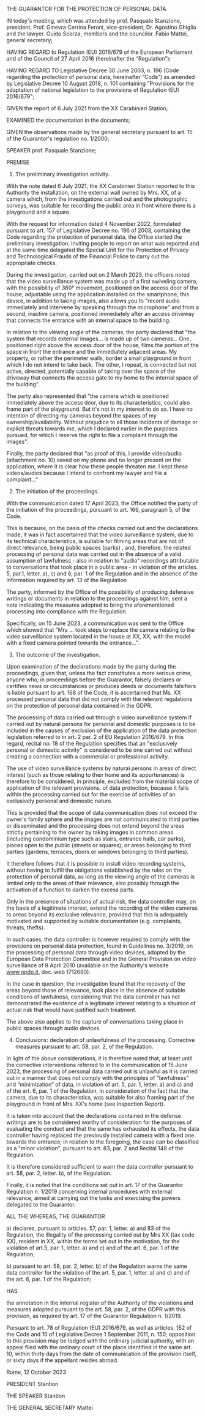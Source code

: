 THE GUARANTOR FOR THE PROTECTION OF PERSONAL DATA

IN today's meeting, which was attended by prof. Pasquale Stanzione, president, Prof. Ginevra Cerrina Feroni, vice-president, Dr. Agostino Ghiglia and the lawyer. Guido Scorza, members and the councilor. Fabio Mattei, general secretary;

HAVING REGARD to Regulation (EU) 2016/679 of the European Parliament and of the Council of 27 April 2016 (hereinafter the “Regulation”);

HAVING REGARD TO Legislative Decree 30 June 2003, n. 196 (Code regarding the protection of personal data, hereinafter “Code”) as amended by Legislative Decree 10 August 2018, n. 101 containing "Provisions for the adaptation of national legislation to the provisions of Regulation (EU) 2016/679";

GIVEN the report of 6 July 2021 from the XX Carabinieri Station;

EXAMINED the documentation in the documents;

GIVEN the observations made by the general secretary pursuant to art. 15 of the Guarantor's regulation no. 1/2000;

SPEAKER prof. Pasquale Stanzione;

PREMISE

1. The preliminary investigation activity.

With the note dated 6 July 2021, the XX Carabinieri Station reported to this Authority the installation, on the external wall owned by Mrs. XX, of a camera which, from the investigations carried out and the photographic surveys, was suitable for recording the public area in front where there is a playground and a square.

With the request for information dated 4 November 2022, formulated pursuant to art. 157 of Legislative Decree no. 196 of 2003, containing the Code regarding the protection of personal data, the Office started the preliminary investigation, inviting people to report on what was reported and at the same time delegated the Special Unit for the Protection of Privacy and Technological Frauds of the Financial Police to carry out the appropriate checks.

During the investigation, carried out on 2 March 2023, the officers noted that the video surveillance system was made up of a first swiveling camera, with the possibility of 360° movement, positioned on the access door of the house, adjustable using the application installed on the smartphone; this device, in addition to taking images, also allows you to "record audio immediately and intervene by speaking through the microphone" and from a second, inactive camera, positioned immediately after an access driveway that connects the entrance with an internal space to the building.

In relation to the viewing angle of the cameras, the party declared that "the system that records external images... is made up of two cameras... One, positioned right above the access door of the house, films the portion of the space in front the entrance and the immediately adjacent areas. My property, or rather the perimeter walls, border a small playground in front which I do not intend to take back. The other, I repeat, is connected but not active, directed, potentially capable of taking over the space of the driveway that connects the access gate to my home to the internal space of the building".

The party also represented that "the camera which is positioned immediately above the access door, due to its characteristics, could also frame part of the playground. But it's not in my interest to do so. I have no intention of directing my cameras beyond the spaces of my ownership/availability. Without prejudice to all those incidents of damage or explicit threats towards me, which I declared earlier in the purposes pursued, for which I reserve the right to file a complaint through the images".

Finally, the party declared that "as proof of this, I provide video/audio (attachment no. 10) saved on my phone and no longer present on the application, where it is clear how these people threaten me. I kept these videos/audios because I intend to confront my lawyer and file a complaint..."

2. The initiation of the proceedings.

With the communication dated 17 April 2023, the Office notified the party of the initiation of the proceedings, pursuant to art. 166, paragraph 5, of the Code.

This is because, on the basis of the checks carried out and the declarations made, it was in fact ascertained that the video surveillance system, due to its technical characteristics, is suitable for filming areas that are not of direct relevance, being public spaces (parks) , and, therefore, the related processing of personal data was carried out in the absence of a valid assumption of lawfulness - also in relation to "audio" recordings attributable to conversations that took place in a public area - in violation of the articles. 5, par.1, letter. a), c) and 6, par. 1 of the Regulation and in the absence of the information required by art. 13 of the Regulation

The party, informed by the Office of the possibility of producing defensive writings or documents in relation to the proceedings against him, sent a note indicating the measures adopted to bring the aforementioned processing into compliance with the Regulation.

Specifically, on 15 June 2023, a communication was sent to the Office which showed that "Mrs ... took steps to replace the camera relating to the video surveillance system located in the house at XX, XX, with the model with a fixed camera pointed towards the entrance...".

3. The outcome of the investigation.

Upon examination of the declarations made by the party during the proceedings, given that, unless the fact constitutes a more serious crime, anyone who, in proceedings before the Guarantor, falsely declares or certifies news or circumstances or produces deeds or documents falsifiers is liable pursuant to art. 168 of the Code, it is ascertained that Ms. XX processed personal data that did not comply with the relevant regulations on the protection of personal data contained in the GDPR.

The processing of data carried out through a video surveillance system if carried out by natural persons for personal and domestic purposes is to be included in the causes of exclusion of the application of the data protection legislation referred to in art. 2 par. 2 of EU Regulation 2016/679. In this regard, recital no. 18 of the Regulation specifies that an "exclusively personal or domestic activity" is considered to be one carried out without creating a connection with a commercial or professional activity.

The use of video surveillance systems by natural persons in areas of direct interest (such as those relating to their home and its appurtenances) is therefore to be considered, in principle, excluded from the material scope of application of the relevant provisions. of data protection, because it falls within the processing carried out for the exercise of activities of an exclusively personal and domestic nature.

This is provided that the scope of data communication does not exceed the owner's family sphere and the images are not communicated to third parties or disseminated and the processing does not extend beyond the areas strictly pertaining to the owner by taking images in common areas (including condominium type such as stairs, entrance halls, car parks), places open to the public (streets or squares), or areas belonging to third parties (gardens, terraces, doors or windows belonging to third parties).

It therefore follows that it is possible to install video recording systems, without having to fulfill the obligations established by the rules on the protection of personal data, as long as the viewing angle of the cameras is limited only to the areas of their relevance, also possibly through the activation of a function to darken the excess parts.

Only in the presence of situations of actual risk, the data controller may, on the basis of a legitimate interest, extend the recording of the video cameras to areas beyond its exclusive relevance, provided that this is adequately motivated and supported by suitable documentation (e.g. complaints, threats, thefts).

In such cases, the data controller is however required to comply with the provisions on personal data protection, found in Guidelines no. 3/2019, on the processing of personal data through video devices, adopted by the European Data Protection Committee and in the General Provision on video surveillance of 8 April 2010 (available on the Authority's website www.gpdp.it, doc. web 1712680).

In the case in question, the investigation found that the recovery of the areas beyond those of relevance, took place in the absence of suitable conditions of lawfulness, considering that the data controller has not demonstrated the existence of a legitimate interest relating to a situation of actual risk that would have justified such treatment.

The above also applies to the capture of conversations taking place in public spaces through audio devices.

4. Conclusions: declaration of unlawfulness of the processing. Corrective measures pursuant to art. 58, par. 2, of the Regulation.

In light of the above considerations, it is therefore noted that, at least until the corrective interventions referred to in the communication of 15 June 2023, the processing of personal data carried out is unlawful as it is carried out in a manner that does not comply with the principles of "lawfulness" and “minimization” of data, in violation of art. 5, par. 1, letter. a) and c) and of the art. 6, par. 1 of the Regulation, in consideration of the fact that the camera, due to its characteristics, was suitable for also framing part of the playground in front of Mrs. XX's home (see Inspection Report).

It is taken into account that the declarations contained in the defense writings are to be considered worthy of consideration for the purposes of evaluating the conduct and that the same has exhausted its effects, the data controller having replaced the previously installed camera with a fixed one. towards the entrance; in relation to the foregoing, the case can be classified as a "minor violation", pursuant to art. 83, par. 2 and Recital 148 of the Regulation.

It is therefore considered sufficient to warn the data controller pursuant to art. 58, par. 2, letter. b), of the Regulation.

Finally, it is noted that the conditions set out in art. 17 of the Guarantor Regulation n. 1/2019 concerning internal procedures with external relevance, aimed at carrying out the tasks and exercising the powers delegated to the Guarantor.

ALL THE WHEREAS, THE GUARANTOR

a) declares, pursuant to articles. 57, par. 1, letter. a) and 83 of the Regulation, the illegality of the processing carried out by Mrs XX (tax code XX), resident in XX, within the terms set out in the motivation, for the violation of art.5, par. 1, letter. a) and c) and of the art. 6, par. 1 of the Regulation;

b) pursuant to art. 58, par. 2, letter. b) of the Regulation warns the same data controller for the violation of the art. 5, par. 1, letter. a) and c) and of the art. 6, par. 1 of the Regulation;

HAS

the annotation in the internal register of the Authority of the violations and measures adopted pursuant to the art. 58, par. 2, of the GDPR with this provision, as required by art. 17 of the Guarantor Regulation n. 1/2019.

Pursuant to art. 78 of Regulation (EU) 2016/679, as well as articles. 152 of the Code and 10 of Legislative Decree 1 September 2011, n. 150, opposition to this provision may be lodged with the ordinary judicial authority, with an appeal filed with the ordinary court of the place identified in the same art. 10, within thirty days from the date of communication of the provision itself, or sixty days if the appellant resides abroad.

Rome, 12 October 2023

PRESIDENT
Stantion

THE SPEAKER
Stantion

THE GENERAL SECRETARY
Mattei
